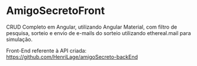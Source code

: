 # AmigoSecretoFront

CRUD Completo em Angular, utilizando Angular Material, com filtro de pesquisa, sorteio e envio de e-mails do sorteio utilizando ethereal.mail para simulação.

Front-End referente à API criada: https://github.com/HenriLage/amigoSecreto-backEnd



